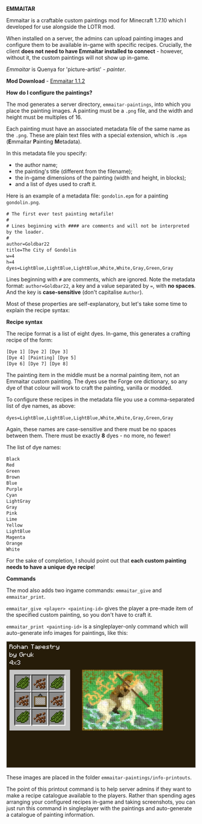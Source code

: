**EMMAITAR**

Emmaitar is a craftable custom paintings mod for Minecraft 1.7.10 which I developed for use alongside the LOTR mod.

When installed on a server, the admins can upload painting images and configure them to be available in-game with specific recipes. Crucially, the client **does not need to have Emmaitar installed to connect** - however, without it, the custom paintings will not show up in-game.

*Emmaitar* is Quenya for 'picture-artist' - *painter*.

**Mod Download** - [Emmaitar 1.1.2](https://github.com/TheChildWalrus/Emmaitar/raw/master/Emmaitar-1.1.2.jar)


**How do I configure the paintings?**

The mod generates a server directory, `emmaitar-paintings`, into which you place the painting images. A painting must be a `.png` file, and the width and height must be multiples of 16.

Each painting must have an associated metadata file of the same name as the `.png`. These are plain text files with a special extension, which is `.epm` (**E**mmaitar **P**ainting **M**etadata).

In this metadata file you specify:
- the author name;
- the painting's title (different from the filename);
- the in-game dimensions of the painting (width and height, in blocks);
- and a list of dyes used to craft it.

Here is an example of a metadata file: `gondolin.epm` for a painting `gondolin.png`.

```
# The first ever test painting metafile!
#
# Lines beginning with #### are comments and will not be interpreted by the loader.
#
author=Goldbar22
title=The City of Gondolin
w=4
h=4
dyes=LightBlue,LightBlue,LightBlue,White,White,Gray,Green,Gray
```

Lines beginning with `#` are comments, which are ignored. Note the metadata format: `author=Goldbar22`, a key and a value separated by `=`, with **no spaces**. And the key is **case-sensitive** (don't capitalise `Author`).

Most of these properties are self-explanatory, but let's take some time to explain the recipe syntax:


**Recipe syntax**

The recipe format is a list of eight dyes. In-game, this generates a crafting recipe of the form:

```
[Dye 1] [Dye 2] [Dye 3]
[Dye 4] [Painting] [Dye 5]
[Dye 6] [Dye 7] [Dye 8]
```

The painting item in the middle must be a normal painting item, not an Emmaitar custom painting. The dyes use the Forge ore dictionary, so any dye of that colour will work to craft the painting, vanilla or modded.

To configure these recipes in the metadata file you use a comma-separated list of dye names, as above:

`dyes=LightBlue,LightBlue,LightBlue,White,White,Gray,Green,Gray`

Again, these names are case-sensitive and there must be no spaces between them. There must be exactly **8** dyes - no more, no fewer!

The list of dye names:
```
Black
Red
Green
Brown
Blue
Purple
Cyan
LightGray
Gray
Pink
Lime
Yellow
LightBlue
Magenta
Orange
White
```

For the sake of completion, I should point out that **each custom painting needs to have a unique dye recipe**!


**Commands**

The mod also adds two ingame commands: `emmaitar_give` and `emmaitar_print`.

`emmaitar_give <player> <painting-id>` gives the player a pre-made item of the specified custom painting, so you don't have to craft it.

`emmaitar_print <painting-id>` is a singleplayer-only command which will auto-generate info images for paintings, like this:

![alt text](https://github.com/TheChildWalrus/Emmaitar/blob/master/example_info_printout.png "Info printout for a Rohan Tapestry")

These images are placed in the folder `emmaitar-paintings/info-printouts`.

The point of this printout command is to help server admins if they want to make a recipe catalogue available to the players. Rather than spending ages arranging your configured recipes in-game and taking screenshots, you can just run this command in singleplayer with the paintings and auto-generate a catalogue of painting information.
